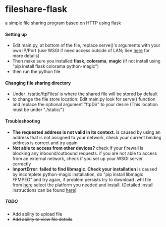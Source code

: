 # fileshare-flask
a simple file sharing program based on HTTP using flask

#### Setting up
+ Edit main.py, at bottom of the file, replace serve()'s arguments with your own IP/Port (use WSGI if need access outside of LAN; See [here](http://flask.pocoo.org/docs/1.0/deploying/) for more details)
+ Then make sure you installed **flask**, **colorama**, **magic** (if not install using "pip install flask colorama python-magic")
+ then run the python file

#### Changing file sharing directory
+ Under ./static/ftpFiles/ is where the shared file will be stored by default
+ to change the file store location: Edit main.py look for serve() function and replace the optional argument "ftpDir" to your desire (This location must be under "./static/")

#### Troubleshooting
+ **The requested address is not valid in its context.** is caused by using an address that is not assigned to your network, check your current binding address is correct and try again
+ **Not able to access from other devices?** check if your firewall is blocking any inbound/outbound requests. if you are not able to access from an external network, check if you set up your WSGI server correctly
+ **ImportError: failed to find libmagic. Check your installation** is caused by incomplete python-magic installation, do "pip install libmagic FFMPEG" and try again, if problem persists try to download .whl file from [here](https://pip.aws.lolatravel.com/pip/dev/+simple/python-magic-bin) select the platform you needed and install. (Detailed install instructions can be found [here](https://stackoverflow.com/questions/27885397/how-do-i-install-a-python-package-with-a-whl-file))

##### TODO
+ Add ability to upload file 
+ <del>Add ability to view file details</del>
